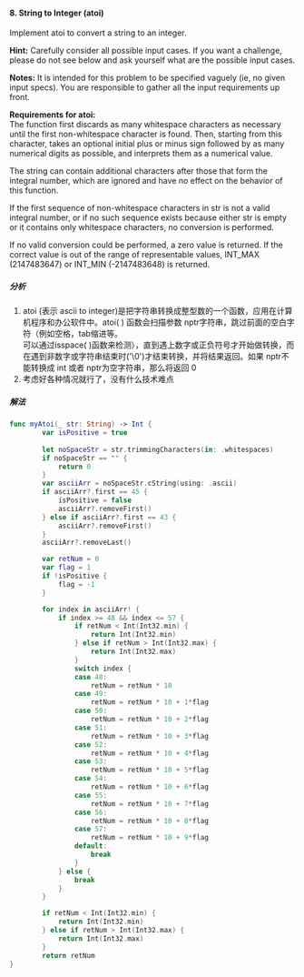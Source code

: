 #### 8. String to Integer (atoi)<br>
Implement atoi to convert a string to an integer.<br>

**Hint:** Carefully consider all possible input cases. If you want a challenge, please do not see below and ask yourself what are the possible input cases.<br>

**Notes:** It is intended for this problem to be specified vaguely (ie, no given input specs). You are responsible to gather all the input requirements up front.<br>

**Requirements for atoi:**<br>
The function first discards as many whitespace characters as necessary until the first non-whitespace character is found. Then, starting from this character, takes an optional initial plus or minus sign followed by as many numerical digits as possible, and interprets them as a numerical value.<br>

The string can contain additional characters after those that form the integral number, which are ignored and have no effect on the behavior of this function.<br>

If the first sequence of non-whitespace characters in str is not a valid integral number, or if no such sequence exists because either str is empty or it contains only whitespace characters, no conversion is performed.<br>

If no valid conversion could be performed, a zero value is returned. If the correct value is out of the range of representable values, INT_MAX (2147483647) or INT_MIN (-2147483648) is returned.<br>

##### 分析
1. atoi (表示 ascii to integer)是把字符串转换成整型数的一个函数，应用在计算机程序和办公软件中。atoi( ) 函数会扫描参数 nptr字符串，跳过前面的空白字符（例如空格，tab缩进等。<br>可以通过isspace( )函数来检测），直到遇上数字或正负符号才开始做转换，而在遇到非数字或字符串结束时('\0')才结束转换，并将结果返回。如果 nptr不能转换成 int 或者 nptr为空字符串，那么将返回 0
2. 考虑好各种情况就行了，没有什么技术难点

##### 解法
```Swift
func myAtoi(_ str: String) -> Int {
        var isPositive = true
    
        let noSpaceStr = str.trimmingCharacters(in: .whitespaces)
        if noSpaceStr == "" {
            return 0
        }
        var asciiArr = noSpaceStr.cString(using: .ascii)
        if asciiArr?.first == 45 {
            isPositive = false
            asciiArr?.removeFirst()
        } else if asciiArr?.first == 43 {
            asciiArr?.removeFirst()
        }
        asciiArr?.removeLast()

        var retNum = 0
        var flag = 1
        if !isPositive {
            flag = -1
        }

        for index in asciiArr! {
            if index >= 48 && index <= 57 {
                if retNum < Int(Int32.min) {
                    return Int(Int32.min)
                } else if retNum > Int(Int32.max) {
                    return Int(Int32.max)
                }
                switch index {
                case 48:
                    retNum = retNum * 10
                case 49:
                    retNum = retNum * 10 + 1*flag
                case 50:
                    retNum = retNum * 10 + 2*flag
                case 51:
                    retNum = retNum * 10 + 3*flag
                case 52:
                    retNum = retNum * 10 + 4*flag
                case 53:
                    retNum = retNum * 10 + 5*flag
                case 54:
                    retNum = retNum * 10 + 6*flag
                case 55:
                    retNum = retNum * 10 + 7*flag
                case 56:
                    retNum = retNum * 10 + 8*flag
                case 57:
                    retNum = retNum * 10 + 9*flag
                default:
                    break
                }
            } else {
                break
            }
        }

        if retNum < Int(Int32.min) {
            return Int(Int32.min)
        } else if retNum > Int(Int32.max) {
            return Int(Int32.max)
        }
        return retNum
}
```
